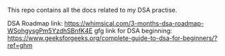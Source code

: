 
This repo contains all the docs related to my DSA practise.

DSA Roadmap link: https://whimsical.com/3-months-dsa-roadmap-WSohgysgPm5YzdhSBnfK4E
gfg link for DSA beginning: https://www.geeksforgeeks.org/complete-guide-to-dsa-for-beginners/?ref=ghm

